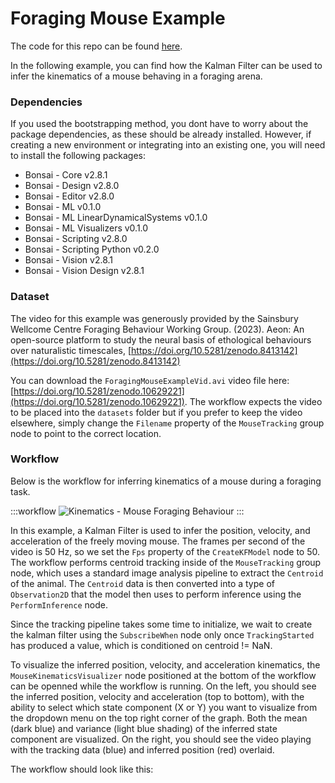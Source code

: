 # Foraging Mouse Example

The code for this repo can be found [here](https://github.com/bonsai-rx/machinelearning-examples/tree/main/examples/LinearDynamicalSystems/Kinematics/ForagingMouse).

In the following example, you can find how the Kalman Filter can be used to infer the kinematics of a mouse behaving in a foraging arena.

### Dependencies

If you used the bootstrapping method, you dont have to worry about the package dependencies, as these should be already installed. However, if creating a new environment or integrating into an existing one, you will need to install the following packages:

* Bonsai - Core v2.8.1
* Bonsai - Design v2.8.0
* Bonsai - Editor v2.8.0
* Bonsai - ML v0.1.0
* Bonsai - ML LinearDynamicalSystems v0.1.0
* Bonsai - ML Visualizers v0.1.0
* Bonsai - Scripting v2.8.0
* Bonsai - Scripting Python v0.2.0
* Bonsai - Vision v2.8.1
* Bonsai - Vision Design v2.8.1

### Dataset

The video for this example was generously provided by the Sainsbury Wellcome Centre Foraging Behaviour Working Group. (2023). Aeon: An open-source platform to study the neural basis of ethological behaviours over naturalistic timescales, [https://doi.org/10.5281/zenodo.8413142](https://doi.org/10.5281/zenodo.8413142)

You can download the `ForagingMouseExampleVid.avi` video file here: [https://doi.org/10.5281/zenodo.10629221](https://doi.org/10.5281/zenodo.10629221). The workflow expects the video to be placed into the `datasets` folder but if you prefer to keep the video elsewhere, simply change the `Filename` property of the `MouseTracking` group node to point to the correct location.

### Workflow

Below is the workflow for inferring kinematics of a mouse during a foraging task.

:::workflow
![Kinematics - Mouse Foraging Behaviour](ForagingMouse.bonsai)
:::

In this example, a Kalman Filter is used to infer the position, velocity, and acceleration of the freely moving mouse. The frames per second of the video is 50 Hz, so we set the `Fps` property of the `CreateKFModel` node to 50. The workflow performs centroid tracking inside of the `MouseTracking` group node, which uses a standard image analysis pipeline to extract the `Centroid` of the animal. The `Centroid` data is then converted into a type of `Observation2D` that the model then uses to perform inference using the  `PerformInference` node.

Since the tracking pipeline takes some time to initialize, we wait to create the kalman filter using the `SubscribeWhen` node only once `TrackingStarted` has produced a value, which is conditioned on centroid != NaN.

To visualize the inferred position, velocity, and acceleration kinematics, the `MouseKinematicsVisualizer` node positioned at the bottom of the workflow can be openned while the workflow is running. On the left, you should see the inferred position, velocity and acceleration (top to bottom), with the ability to select which state component (X or Y) you want to visualize from the dropdown menu on the top right corner of the graph. Both the mean (dark blue) and variance (light blue shading) of the inferred state component are visualized. On the right, you should see the video playing with the tracking data (blue) and inferred position (red) overlaid.

The workflow should look like this:


